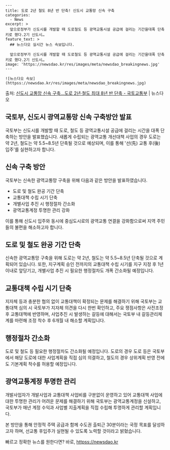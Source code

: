     ---
    title: 도로 2년 철도 8년 반 단축! 신도시 교통망 신속 구축
    categories:
      - News
    excerpt: >
      앞으로정부가 신도시를 개발할 때 도로철도 등 광역교통시설 공급에 걸리는 기간을대폭 단축키로 했다.2기 신도시…
    feature_text: >
      ## 뉴스다오 실시간 뉴스 속보입니다.
    
      앞으로정부가 신도시를 개발할 때 도로철도 등 광역교통시설 공급에 걸리는 기간을대폭 단축키로 했다.2기 신도시…
    image: 'https://newsdao.kr/res/images/meta/newsdao_breakingnews.jpg'
    ---
    
    ![뉴스다오 속보](httpss://newsdao.kr/res/images/meta/newsdao_breakingnews.jpg)

<p>출처: <a href="httpss://newsdao.kr/2732" rel="dofollow">신도시 교통망 신속 구축…도로 2년·철도 최대 8년 반 단축 - 국토교통부</a> | 뉴스다오</p>

<h2>국토부, 신도시 광역교통망 신속 구축방안 발표</h2>

국토부는 신도시를 개발할 때 도로, 철도 등 광역교통시설 공급에 걸리는 시간을 대폭 단축하는 방안을 발표했습니다. 새롭게 수립되는 광역교통 개선대책 사업의 경우 도로는 약 2년, 철도는 약 5.5~8.5년 단축될 것으로 예상되며, 이를 통해 '선(先) 교통 후(後) 입주'를 실현하고자 합니다.

<h2 data-ke-size="size26">신속 구축 방안</h2>

국토부는 신속한 광역교통망 구축을 위해 다음과 같은 방안을 발표하였습니다.
<ul>
    <li>도로 및 철도 완공 기간 단축</li>
    <li>교통대책 수립 시기 단축</li>
    <li>개별사업 추진 시 행정절차 간소화</li>
    <li>광역교통계정 투명한 관리 강화</li>
</ul>

이를 통해 신도시 입주와 동시에 중심도시로의 광역교통 연결을 강화함으로써 지역 주민들의 불편을 해소하고자 합니다.

<h2 data-ke-size="size26">도로 및 철도 완공 기간 단축</h2>

신속한 광역교통망 구축을 위해 도로는 약 2년, 철도는 약 5.5~8.5년 단축될 것으로 계획되어 있습니다. 또한, 지구계획 승인 전까지의 교통대책 수립 시기를 지구 지정 후 1년 이내로 앞당기고, 개별사업 추진 시 필요한 행정절차도 개폭 간소화될 예정입니다.

<h2 data-ke-size="size26">교통대책 수립 시기 단축</h2>

지자체 등과 충분한 협의 없이 교통대책이 확정되는 문제를 해결하기 위해 국토부는 교통대책 심의 시 국토부가 지자체 의견을 다시 한번 확인하고, 주요 쟁점사항은 사전조정 후 교통대책에 반영하며, 사업추진 시 발생하는 갈등에 대해서는 국토부 내 갈등관리체계를 마련해 조정 착수 후 6개월 내 해소할 계획입니다.

<h2 data-ke-size="size26">행정절차 간소화</h2>

도로 및 철도 등 필요한 행정절차도 간소화될 예정입니다. 도로의 경우 도로 등은 국토부에서 해당 도로에 대한 사업계획을 직접 심의 의결하고, 철도의 경우 상위계획 반영 전에도 기본계획 착수를 허용할 예정입니다.

<h2 data-ke-size="size26">광역교통계정 투명한 관리</h2>

개발사업자가 개발사업과 교통대책 사업비를 구분없이 운영하고 있어 교통대책 사업에 대한 투명한 관리가 어려운 문제를 해결하기 위해 국토부는 광역교통계정을 신설하고, 국토부가 매년 계정 수익과 사업별 지출계획을 직접 수립해 투명하게 관리할 계획입니다.

본 방안을 통해 안정적 주택 공급과 함께 수도권 출퇴근 30분이라는 국정 목표를 달성하고자 하며, 선교통 후입주가 실현될 수 있도록 노력할 것이라고 밝혔습니다. 

빠르고 정확한 뉴스를 원한다면? 바로, <a href="httpss://newsdao.kr" rel="dofollow">httpss://newsdao.kr</a>


    